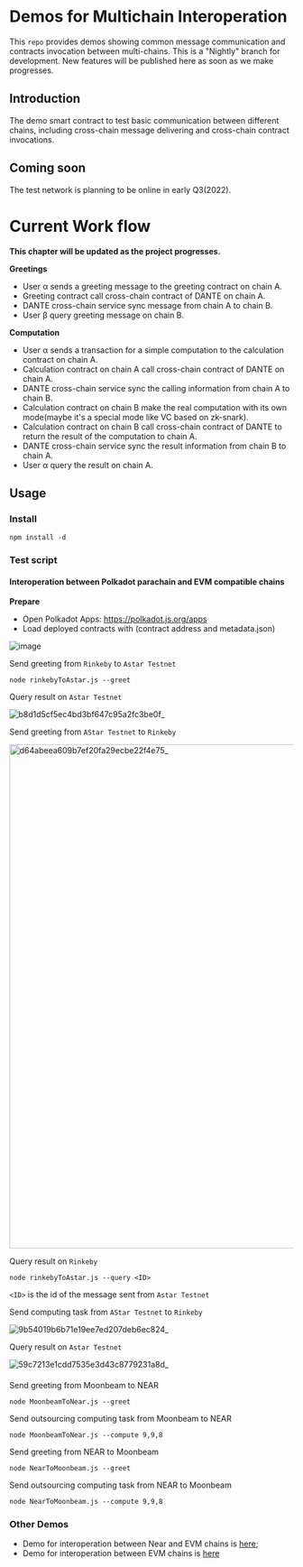 # Demos for Multichain Interoperation

This `repo` provides demos showing common message communication and contracts invocation between multi-chains. 
This is a "Nightly" branch for development. New features will be published here as soon as we make progresses.

## Introduction
The demo smart contract to test basic communication between different chains, including cross-chain message delivering and cross-chain contract invocations. 

## Coming soon
The test network is planning to be online in early Q3(2022).

# Current Work flow

**This chapter will be updated as the project progresses.**

**Greetings**
* User α sends a greeting message to the greeting contract on chain A.
* Greeting contract call cross-chain contract of DANTE on chain A.
* DANTE cross-chain service sync message from chain A to chain B.
* User β query greeting message on chain B.


**Computation**
* User α sends a transaction for a simple computation to the calculation contract on chain A.
* Calculation contract on chain A call cross-chain contract of DANTE on chain A.
* DANTE cross-chain service sync the calling information from chain A to chain B.
* Calculation contract on chain B make the real computation with its own mode(maybe it's a special mode like VC based on zk-snark).
* Calculation contract on chain B call cross-chain contract of DANTE to return the result of the computation to chain A.
* DANTE cross-chain service sync the result information from chain B to chain A.
* User α query the result on chain A.

## Usage

### Install
```
npm install -d
```

### Test script

#### Interoperation between Polkadot parachain and EVM compatible chains

**Prepare**
- Open Polkadot Apps: https://polkadot.js.org/apps
- Load deployed contracts with (contract address and metadata.json)

![image](https://user-images.githubusercontent.com/83757490/174795732-3c83f06d-938c-4510-915c-1d0642af4009.png)


Send greeting from `Rinkeby` to `Astar Testnet`
```
node rinkebyToAstar.js --greet
```

Query result on `Astar Testnet`

![b8d1d5cf5ec4bd3bf647c95a2fc3be0f_](https://user-images.githubusercontent.com/83757490/174796925-a974c507-5637-472d-af15-4f3c445e7169.jpg)

Send greeting from `AStar Testnet` to `Rinkeby`

<img width="894" alt="d64abeea609b7ef20fa29ecbe22f4e75_" src="https://user-images.githubusercontent.com/83757490/174797223-ccde17ab-cd0d-437f-b47b-8ca371b4b0b3.png">

Query result on `Rinkeby`
```
node rinkebyToAstar.js --query <ID>
```

`<ID>` is the id of the message sent from `Astar Testnet`

Send computing task from `AStar Testnet` to `Rinkeby`

![9b54019b6b71e19ee7ed207deb6ec824_](https://user-images.githubusercontent.com/83757490/174797649-6f26b229-bff4-4c16-9fc7-d19f84c81011.jpg)

Query result on `Astar Testnet`

![59c7213e1cdd7535e3d43c8779231a8d_](https://user-images.githubusercontent.com/83757490/174797727-982feea8-89cd-4020-9d47-496a55b31706.jpg)

####
Send greeting from Moonbeam to NEAR
```
node MoonbeamToNear.js --greet
```

Send outsourcing computing task from Moonbeam to NEAR
```
node MoonbeamToNear.js --compute 9,9,8
```

Send greeting from NEAR to Moonbeam
```
node NearToMoonbeam.js --greet
```

Send outsourcing computing task from NEAR to Moonbeam 
```
node NearToMoonbeam.js --compute 9,9,8
```

### Other Demos
* Demo for interoperation between Near and EVM chains is [here](https://github.com/dantenetwork/cross-chain-demo/tree/demo-video);
* Demo for interoperation between EVM chains is [here](https://github.com/dantenetwork/cross-chain-demo/tree/demo-video)
